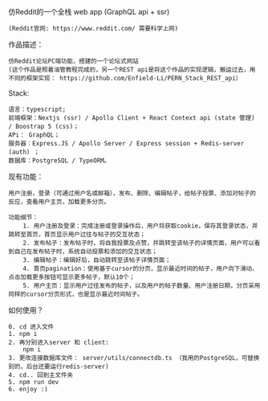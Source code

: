  仿Reddit的一个全栈 web app (GraphQL api + ssr)
    
    (Reddit官网: https://www.reddit.com/ 需要科学上网) 

作品描述：

    仿Reddit论坛PC端功能，搭建的一个论坛式网站
    (这个作品是照着油管教程完成的，另一个REST api是将这个作品的实现逻辑，搬运过去，用不同的框架实现： https://github.com/Enfield-Li/PERN_Stack_REST_api）

Stack: 

    语言：typescript;
    前端框架：Nextjs (ssr) / Apollo Client + React Context api (state 管理) / Boostrap 5 (css)；
    APi： GraphQL；
    服务器：Express.JS / Apollo Server / Express session + Redis-server (auth) ；
    数据库：PostgreSQL / TypeORM。
    
现有功能：

    用户注册，登录（可通过用户名或邮箱），发布、删除、编辑帖子，给帖子投票、添加对帖子的反应，查看用户主页，加载更多分页。

    功能细节：
        1. 用户注册及登录：完成注册或登录操作后，用户将获取cookie，保存其登录状态，并跳转至首页，首页显示用户过往与帖子的交互状态；
        2. 发布帖子：发布帖子时，将自我投票及点赞，并跳转至该帖子的详情页面，用户可以看到自己在发布帖子时，系统自动投票和添加的交互状态；
        3. 编辑帖子：编辑好后，自动跳转至该帖子详情页面；
        4. 首页pagination：使用基于cursor的分页，显示最近时间的帖子，用户向下滑动、点击加载更多按钮可显示更多帖子，默认10个；
        5. 用户主页：显示用户过往发布的帖子，以及用户的帖子数量、用户注册日期，分页采用同样的cursor分页形式，也是显示最近时间帖子。

如何使用？

    0. cd 进入文件
    1. npm i
    2. 再分别进入server 和 client:
        npm i
    3. 更改连接数据库文件： server/utils/connectdb.ts （我用的PostgreSQL，可替换别的，后台还要运行redis-server)
    4. cd.. 回到主文件夹
    5. npm run dev
    6. enjoy :)
